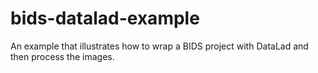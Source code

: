 # bids-datalad-example
An example that illustrates how to wrap a BIDS project with DataLad and then process the images.
